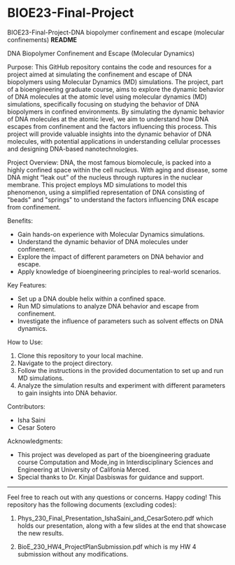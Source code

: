 # BIOE23-Final-Project
BIOE23-Final-Project-DNA biopolymer confinement and escape (molecular confinements)
**README**

DNA Biopolymer Confinement and Escape (Molecular Dynamics)

Purpose:
This GitHub repository contains the code and resources for a project aimed at simulating the confinement and escape of DNA biopolymers using Molecular Dynamics (MD) simulations. The project, part of a bioengineering graduate course, aims to explore the dynamic behavior of DNA molecules at the atomic level using molecular dynamics (MD) simulations, specifically focusing on studying the behavior of DNA biopolymers in confined environments. By simulating the dynamic behavior of DNA molecules at the atomic level, we aim to understand how DNA escapes from confinement and the factors influencing this process. This project will provide valuable insights into the dynamic behavior of DNA molecules, with potential applications in understanding cellular processes and designing DNA-based nanotechnologies.

Project Overview:
DNA, the most famous biomolecule, is packed into a highly confined space within the cell nucleus. With aging and disease, some DNA might “leak out” of the nucleus through ruptures in the nuclear membrane. This project employs MD simulations to model this phenomenon, using a simplified representation of DNA consisting of "beads" and "springs" to understand the factors influencing DNA escape from confinement.

Benefits:
- Gain hands-on experience with Molecular Dynamics simulations.
- Understand the dynamic behavior of DNA molecules under confinement.
- Explore the impact of different parameters on DNA behavior and escape.
- Apply knowledge of bioengineering principles to real-world scenarios.

Key Features:
- Set up a DNA double helix within a confined space.
- Run MD simulations to analyze DNA behavior and escape from confinement.
- Investigate the influence of parameters such as solvent effects on DNA dynamics.

How to Use:
1. Clone this repository to your local machine.
2. Navigate to the project directory.
3. Follow the instructions in the provided documentation to set up and run MD simulations.
4. Analyze the simulation results and experiment with different parameters to gain insights into DNA behavior.

Contributors:
- Isha Saini
- Cesar Sotero

Acknowledgments:
- This project was developed as part of the bioengineering graduate course Computation and Mode,ing in Interdisciplinary Sciences and Engineering at University of Califonia Merced.
- Special thanks to Dr. Kinjal Dasbiswas for guidance and support.

---

Feel free to reach out with any questions or concerns. Happy coding!
This repository has the following documents (excluding codes):

1. Phys_230_Final_Presentation_IshaSaini_and_CesarSotero.pdf which holds our presentation, along with a few slides at the end that showcase the new results.

2. BioE_230_HW4_ProjectPlanSubmission.pdf which is my HW 4 submission without any modifications.

